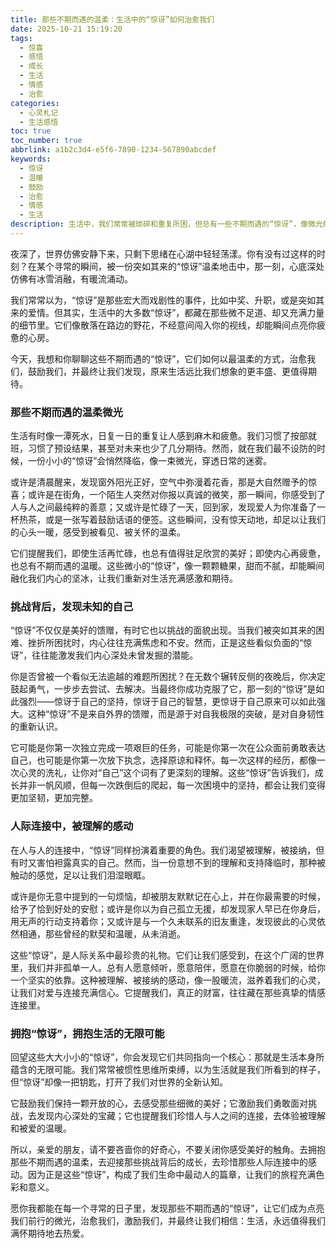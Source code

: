 ```yaml
---
title: 那些不期而遇的温柔：生活中的“惊讶”如何治愈我们
date: 2025-10-21 15:19:20
tags:
  - 惊喜
  - 感悟
  - 成长
  - 生活
  - 情感
  - 治愈
categories:
  - 心灵札记
  - 生活感悟
toc: true
toc_number: true
abbrlink: a1b2c3d4-e5f6-7890-1234-567890abcdef
keywords:
  - 惊讶
  - 温暖
  - 鼓励
  - 治愈
  - 情感
  - 生活
description: 生活中，我们常常被琐碎和重复所困，但总有一些不期而遇的“惊讶”，像微光般穿透日常的迷雾，温柔地触碰我们的内心。它们或许是陌生人的一句善意，或许是旧友的突然问候，又或许是自己内心深处涌现的勇气。这些瞬间，无关乎大小，却有着足以治愈、激励人心的力量，提醒我们生命中那些被遗忘的美好与可能。
---
```


夜深了，世界仿佛安静下来，只剩下思绪在心湖中轻轻荡漾。你有没有过这样的时刻？在某个寻常的瞬间，被一份突如其来的“惊讶”温柔地击中，那一刻，心底深处仿佛有冰雪消融，有暖流涌动。

我们常常以为，“惊讶”是那些宏大而戏剧性的事件，比如中奖、升职，或是突如其来的爱情。但其实，生活中的大多数“惊讶”，都藏在那些微不足道、却又充满力量的细节里。它们像散落在路边的野花，不经意间闯入你的视线，却能瞬间点亮你疲惫的心房。

今天，我想和你聊聊这些不期而遇的“惊讶”，它们如何以最温柔的方式，治愈我们，鼓励我们，并最终让我们发现，原来生活远比我们想象的更丰盛、更值得期待。

### 那些不期而遇的温柔微光

生活有时像一潭死水，日复一日的重复让人感到麻木和疲惫。我们习惯了按部就班，习惯了预设结果，甚至对未来也少了几分期待。然而，就在我们最不设防的时候，一份小小的“惊讶”会悄然降临，像一束微光，穿透日常的迷雾。

或许是清晨醒来，发现窗外阳光正好，空气中弥漫着花香，那是大自然赠予的惊喜；或许是在街角，一个陌生人突然对你报以真诚的微笑，那一瞬间，你感受到了人与人之间最纯粹的善意；又或许是忙碌了一天，回到家，发现爱人为你准备了一杯热茶，或是一张写着鼓励话语的便签。这些瞬间，没有惊天动地，却足以让我们的心头一暖，感受到被看见、被关怀的温柔。

它们提醒我们，即使生活再忙碌，也总有值得驻足欣赏的美好；即使内心再疲惫，也总有不期而遇的温暖。这些微小的“惊讶”，像一颗颗糖果，甜而不腻，却能瞬间融化我们内心的坚冰，让我们重新对生活充满感激和期待。

### 挑战背后，发现未知的自己

“惊讶”不仅仅是美好的馈赠，有时它也以挑战的面貌出现。当我们被突如其来的困难、挫折所困扰时，内心往往充满焦虑和不安。然而，正是这些看似负面的“惊讶”，往往能激发我们内心深处未曾发掘的潜能。

你是否曾被一个看似无法逾越的难题所困扰？在无数个辗转反侧的夜晚后，你决定鼓起勇气，一步步去尝试、去解决。当最终你成功克服了它，那一刻的“惊讶”是如此强烈——惊讶于自己的坚持，惊讶于自己的智慧，更惊讶于自己原来可以如此强大。这种“惊讶”不是来自外界的馈赠，而是源于对自我极限的突破，是对自身韧性的重新认识。

它可能是你第一次独立完成一项艰巨的任务，可能是你第一次在公众面前勇敢表达自己，也可能是你第一次放下执念，选择原谅和释怀。每一次这样的经历，都像一次心灵的洗礼，让你对“自己”这个词有了更深刻的理解。这些“惊讶”告诉我们，成长并非一帆风顺，但每一次跌倒后的爬起，每一次困境中的坚持，都会让我们变得更加坚韧，更加完整。

### 人际连接中，被理解的感动

在人与人的连接中，“惊讶”同样扮演着重要的角色。我们渴望被理解，被接纳，但有时又害怕袒露真实的自己。然而，当一份意想不到的理解和支持降临时，那种被触动的感觉，足以让我们泪湿眼眶。

或许是你无意中提到的一句烦恼，却被朋友默默记在心上，并在你最需要的时候，给予了恰到好处的安慰；或许是你以为自己孤立无援，却发现家人早已在你身后，用无声的行动支持着你；又或许是与一个久未联系的旧友重逢，发现彼此的心灵依然相通，那些曾经的默契和温暖，从未消逝。

这些“惊讶”，是人际关系中最珍贵的礼物。它们让我们感受到，在这个广阔的世界里，我们并非孤单一人。总有人愿意倾听，愿意陪伴，愿意在你脆弱的时候，给你一个坚实的依靠。这种被理解、被接纳的感动，像一股暖流，滋养着我们的心灵，让我们对爱与连接充满信心。它提醒我们，真正的财富，往往藏在那些真挚的情感连接里。

### 拥抱“惊讶”，拥抱生活的无限可能

回望这些大大小小的“惊讶”，你会发现它们共同指向一个核心：那就是生活本身所蕴含的无限可能。我们常常被惯性思维所束缚，以为生活就是我们所看到的样子，但“惊讶”却像一把钥匙，打开了我们对世界的全新认知。

它鼓励我们保持一颗开放的心，去感受那些细微的美好；它激励我们勇敢面对挑战，去发现内心深处的宝藏；它也提醒我们珍惜人与人之间的连接，去体验被理解和被爱的温暖。

所以，亲爱的朋友，请不要吝啬你的好奇心，不要关闭你感受美好的触角。去拥抱那些不期而遇的温柔，去迎接那些挑战背后的成长，去珍惜那些人际连接中的感动。因为正是这些“惊讶”，构成了我们生命中最动人的篇章，让我们的旅程充满色彩和意义。

愿你我都能在每一个寻常的日子里，发现那些不期而遇的“惊讶”，让它们成为点亮我们前行的微光，治愈我们，激励我们，并最终让我们相信：生活，永远值得我们满怀期待地去热爱。